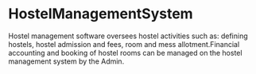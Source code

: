 # HostelManagementSystem
Hostel management software oversees hostel activities such as: defining hostels, hostel admission and fees, room and mess allotment.Financial accounting and booking of hostel rooms can be managed on the hostel management system by the Admin.
